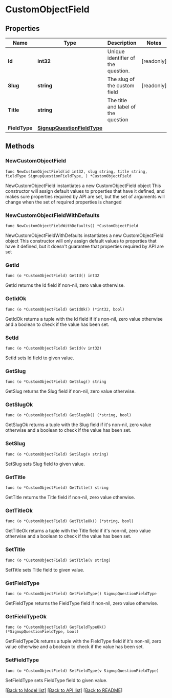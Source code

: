 # CustomObjectField

## Properties

Name | Type | Description | Notes
------------ | ------------- | ------------- | -------------
**Id** | **int32** | Unique identifier of the question. | [readonly] 
**Slug** | **string** | The slug of the custom field | [readonly] 
**Title** | **string** | The title and label of the question | 
**FieldType** | [**SignupQuestionFieldType**](SignupQuestionFieldType.md) |  | 

## Methods

### NewCustomObjectField

`func NewCustomObjectField(id int32, slug string, title string, fieldType SignupQuestionFieldType, ) *CustomObjectField`

NewCustomObjectField instantiates a new CustomObjectField object
This constructor will assign default values to properties that have it defined,
and makes sure properties required by API are set, but the set of arguments
will change when the set of required properties is changed

### NewCustomObjectFieldWithDefaults

`func NewCustomObjectFieldWithDefaults() *CustomObjectField`

NewCustomObjectFieldWithDefaults instantiates a new CustomObjectField object
This constructor will only assign default values to properties that have it defined,
but it doesn't guarantee that properties required by API are set

### GetId

`func (o *CustomObjectField) GetId() int32`

GetId returns the Id field if non-nil, zero value otherwise.

### GetIdOk

`func (o *CustomObjectField) GetIdOk() (*int32, bool)`

GetIdOk returns a tuple with the Id field if it's non-nil, zero value otherwise
and a boolean to check if the value has been set.

### SetId

`func (o *CustomObjectField) SetId(v int32)`

SetId sets Id field to given value.


### GetSlug

`func (o *CustomObjectField) GetSlug() string`

GetSlug returns the Slug field if non-nil, zero value otherwise.

### GetSlugOk

`func (o *CustomObjectField) GetSlugOk() (*string, bool)`

GetSlugOk returns a tuple with the Slug field if it's non-nil, zero value otherwise
and a boolean to check if the value has been set.

### SetSlug

`func (o *CustomObjectField) SetSlug(v string)`

SetSlug sets Slug field to given value.


### GetTitle

`func (o *CustomObjectField) GetTitle() string`

GetTitle returns the Title field if non-nil, zero value otherwise.

### GetTitleOk

`func (o *CustomObjectField) GetTitleOk() (*string, bool)`

GetTitleOk returns a tuple with the Title field if it's non-nil, zero value otherwise
and a boolean to check if the value has been set.

### SetTitle

`func (o *CustomObjectField) SetTitle(v string)`

SetTitle sets Title field to given value.


### GetFieldType

`func (o *CustomObjectField) GetFieldType() SignupQuestionFieldType`

GetFieldType returns the FieldType field if non-nil, zero value otherwise.

### GetFieldTypeOk

`func (o *CustomObjectField) GetFieldTypeOk() (*SignupQuestionFieldType, bool)`

GetFieldTypeOk returns a tuple with the FieldType field if it's non-nil, zero value otherwise
and a boolean to check if the value has been set.

### SetFieldType

`func (o *CustomObjectField) SetFieldType(v SignupQuestionFieldType)`

SetFieldType sets FieldType field to given value.



[[Back to Model list]](../README.md#documentation-for-models) [[Back to API list]](../README.md#documentation-for-api-endpoints) [[Back to README]](../README.md)


